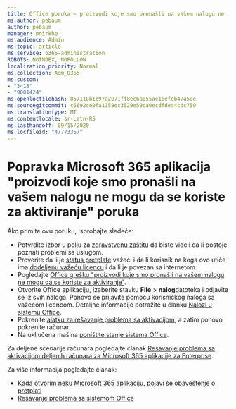 ```yaml
---
title: Office poruka – proizvodi koje smo pronašli na vašem nalogu ne mogu da se koriste za aktiviranje
ms.author: pebaum
author: pebaum
manager: mnirkhe
ms.audience: Admin
ms.topic: article
ms.service: o365-administration
ROBOTS: NOINDEX, NOFOLLOW
localization_priority: Normal
ms.collection: Adm_O365
ms.custom:
- "3418"
- "9001424"
ms.openlocfilehash: 857118b1c97a2971ff8ec6a055ae16efeb47a5ce
ms.sourcegitcommit: c6692ce0fa1358ec3529e59ca0ecdfdea4cdc759
ms.translationtype: MT
ms.contentlocale: sr-Latn-RS
ms.lasthandoff: 09/15/2020
ms.locfileid: "47773357"
---
```

# <a name="fixing-the-microsoft-365-apps-the-products-we-found-in-your-account-cant-be-used-to-activate-message"></a>Popravka Microsoft 365 aplikacija "proizvodi koje smo pronašli na vašem nalogu ne mogu da se koriste za aktiviranje" poruka

Ako primite ovu poruku, Isprobajte sledeće:

- Potvrdite izbor u polju za [zdravstvenu zaštitu](https://docs.microsoft.com/office365/enterprise/view-service-health) da biste videli da li postoje poznati problemi sa uslugom.
- Proverite da li je [status pretplate](https://support.office.com/article/0d23d3c0-c19c-4b2f-9845-5344fedc4380#bkmk_checksubscription) važeći i da li korisnik na koga ovo utiče ima [dodeljenu važeću licencu](https://support.office.com/article/997596B5-4173-4627-B915-36ABAC6786DC) i da li je povezan sa internetom. 
- Pogledajte [Office grešku "proizvodi koje smo pronašli na vašem nalogu ne mogu da se koriste za aktiviranje"](https://support.office.com/article/c9f9a0b3-5aae-4131-8077-21e6a59f141e).
- Otvorite Office aplikaciju, izaberite stavku **File**  >  **nalog**datoteka i odjavite se iz svih naloga. Ponovo se prijavite pomoću korisničkog naloga sa važećom licencom. Detaljne informacije potražite u članku [Nalozi u sistemu Office](https://support.office.com/article/628ea040-f265-49de-b986-be09c3ebf8a9).
- Pokrenite [alatku za rešavanje problema sa aktivacijom](https://aka.ms/SARA-OfficeActivation-Alchemy), a zatim ponovo pokrenite računar.
- Na uključena mašina [poništite stanje sistema Office](https://docs.microsoft.com/office365/troubleshoot/activation/reset-office-365-proplus-activation-state).

Za deljene scenarije računara pogledajte članak [Rešavanje problema sa aktivacijom deljenih računara za Microsoft 365 aplikacije za Enterprise](https://docs.microsoft.com/deployoffice/troubleshoot-shared-computer-activation).

Za više informacija pogledajte članak: 
- [Kada otvorim neku Microsoft 365 aplikaciju, pojavi se obaveštenje o pretplati](https://support.office.com/article/4cabe32c-f594-4c0e-9191-3d3ade10cceb)
- [Rešavanje problema sa sistemom Office](https://support.office.com/article/0d23d3c0-c19c-4b2f-9845-5344fedc4380)